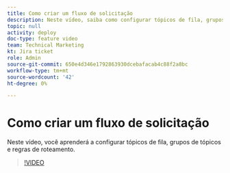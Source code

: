 ```yaml
---
title: Como criar um fluxo de solicitação
description: Neste vídeo, saiba como configurar tópicos de fila, grupos de tópicos e regras de roteamento.
topic: null
activity: deploy
doc-type: feature video
team: Technical Marketing
kt: Jira ticket
role: Admin
source-git-commit: 650e4d346e1792863930dcebafacab4c88f2a8bc
workflow-type: tm+mt
source-wordcount: '42'
ht-degree: 0%

---
```


# Como criar um fluxo de solicitação

Neste vídeo, você aprenderá a configurar tópicos de fila, grupos de tópicos e regras de roteamento.

>[!VIDEO](https://video.tv.adobe.com/v/335223/?quality=12&learn=on)
